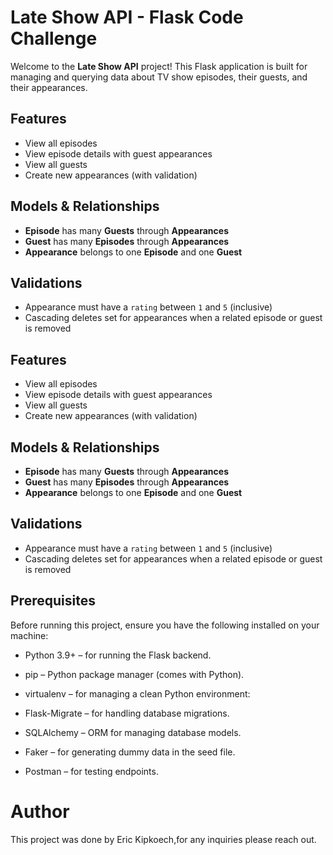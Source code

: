 
#  Late Show API - Flask Code Challenge 

Welcome to the **Late Show API** project! This Flask application is built for managing and querying data about TV show episodes, their guests, and their appearances.


##  Features

- View all episodes
- View episode details with guest appearances
- View all guests
- Create new appearances (with validation)

## Models & Relationships

- **Episode** has many **Guests** through **Appearances**
- **Guest** has many **Episodes** through **Appearances**
- **Appearance** belongs to one **Episode** and one **Guest**

## Validations

- Appearance must have a `rating` between `1` and `5` (inclusive)
- Cascading deletes set for appearances when a related episode or guest is removed



##  Features

- View all episodes
- View episode details with guest appearances
- View all guests
- Create new appearances (with validation)

## Models & Relationships

- **Episode** has many **Guests** through **Appearances**
- **Guest** has many **Episodes** through **Appearances**
- **Appearance** belongs to one **Episode** and one **Guest**

##  Validations

- Appearance must have a `rating` between `1` and `5` (inclusive)
- Cascading deletes set for appearances when a related episode or guest is removed

## Prerequisites
Before running this project, ensure you have the following installed on your machine:

- Python 3.9+ – for running the Flask backend.

- pip – Python package manager (comes with Python).

- virtualenv –  for managing a clean Python environment:

- Flask-Migrate – for handling database migrations.

- SQLAlchemy – ORM for managing database models.

- Faker – for generating dummy data in the seed file.

- Postman – for testing endpoints.

# Author
This project was done by Eric Kipkoech,for any inquiries please reach out.